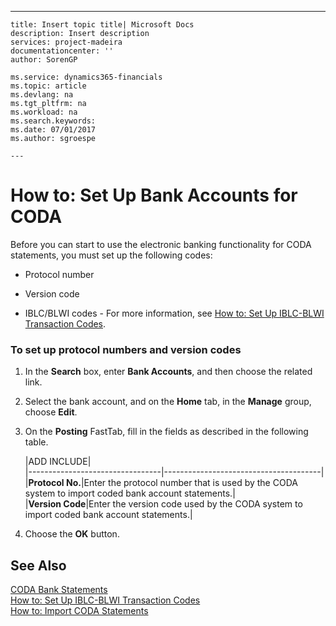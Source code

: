 ---
    title: Insert topic title| Microsoft Docs
    description: Insert description
    services: project-madeira
    documentationcenter: ''
    author: SorenGP

    ms.service: dynamics365-financials
    ms.topic: article
    ms.devlang: na
    ms.tgt_pltfrm: na
    ms.workload: na
    ms.search.keywords:
    ms.date: 07/01/2017
    ms.author: sgroespe

    ---
# How to: Set Up Bank Accounts for CODA
Before you can start to use the electronic banking functionality for CODA statements, you must set up the following codes:  
  
-   Protocol number  
  
-   Version code  
  
-   IBLC\/BLWI codes - For more information, see [How to: Set Up IBLC-BLWI Transaction Codes](../how-to-set-up-iblc-blwi-transaction-codes.md).  
  
### To set up protocol numbers and version codes  
  
1.  In the **Search** box, enter **Bank Accounts**, and then choose the related link.  
  
2.  Select the bank account, and on the **Home** tab, in the **Manage** group, choose **Edit**.  
  
3.  On the **Posting** FastTab, fill in the fields as described in the following table.  
  
    |ADD INCLUDE<!--[!INCLUDE[bp_tablefield](../../includes/bp_tabledescription_md.md)]-->|  
    |---------------------------------|---------------------------------------|  
    |**Protocol No.**|Enter the protocol number that is used by the CODA system to import coded bank account statements.|  
    |**Version Code**|Enter the version code used by the CODA system to import coded bank account statements.|  
  
4.  Choose the **OK** button.  
  
## See Also  
 [CODA Bank Statements](../coda-bank-statements.md)   
 [How to: Set Up IBLC-BLWI Transaction Codes](../how-to-set-up-iblc-blwi-transaction-codes.md)   
 [How to: Import CODA Statements](../how-to-import-coda-statements.md)